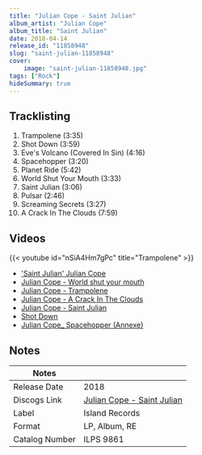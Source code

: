 ```yaml
---
title: "Julian Cope - Saint Julian"
album_artist: "Julian Cope"
album_title: "Saint Julian"
date: 2018-04-14
release_id: "11858948"
slug: "saint-julian-11858948"
cover:
    image: "saint-julian-11858948.jpg"
tags: ["Rock"]
hideSummary: true
---
```


## Tracklisting
1. Trampolene (3:35)
2. Shot Down (3:59)
3. Eve's Volcano (Covered In Sin) (4:16)
4. Spacehopper (3:20)
5. Planet Ride (5:42)
6. World Shut Your Mouth (3:33)
7. Saint Julian (3:06)
8. Pulsar (2:46)
9. Screaming Secrets (3:27)
10. A Crack In The Clouds (7:59)

## Videos
{{< youtube id="nSiA4Hm7gPc" title="Trampolene" >}}
- ['Saint Julian' Julian Cope](https://www.youtube.com/watch?v=-_Si1CapfiY)
- [Julian Cope - World shut your mouth](https://www.youtube.com/watch?v=2UJbz-pp6GQ)
- [Julian Cope - Trampolene](https://www.youtube.com/watch?v=dawFWa0hfL4)
- [Julian Cope -  A Crack In The Clouds](https://www.youtube.com/watch?v=jQHxcafCFu8)
- [Julian Cope - Saint Julian](https://www.youtube.com/watch?v=LWESpsMNv_E)
- [Shot Down](https://www.youtube.com/watch?v=_Y33pdrH42w)
- [Julian Cope_ Spacehopper (Annexe)](https://www.youtube.com/watch?v=oZDZd7HJCAw)

## Notes

| Notes          |             |
| ---------------| ----------- |
| Release Date   | 2018 |
| Discogs Link   | [Julian Cope - Saint Julian](https://www.discogs.com/release/11858948) |
| Label          | Island Records |
| Format         | LP, Album, RE |
| Catalog Number | ILPS 9861 |

